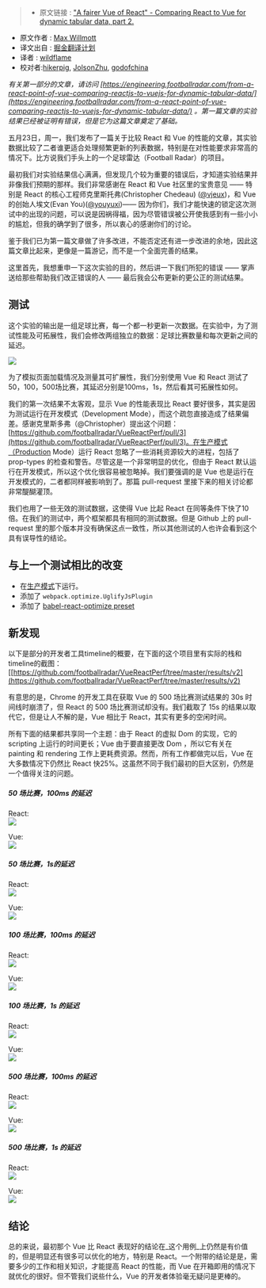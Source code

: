>* 原文链接 : ["A fairer Vue of React" - Comparing React to Vue for dynamic tabular data, part 2.](https://engineering.footballradar.com/a-fairer-vue-of-react-comparing-react-to-vue-for-dynamic-tabular-data-part-2/)
* 原文作者 : [Max Willmott](https://engineering.footballradar.com/author/max-willmott/)
* 译文出自 : [掘金翻译计划](https://github.com/xitu/gold-miner)
* 译者 : [wildflame](https://github.com/wildflame)
* 校对者:[hikerpig](https://github.com/hikerpig), [JolsonZhu](https://github.com/JolsonZhu), [godofchina](https://github.com/godofchina)


_有关第一部分的文章，请访问 [https://engineering.footballradar.com/from-a-react-point-of-vue-comparing-reactjs-to-vuejs-for-dynamic-tabular-data/](https://engineering.footballradar.com/from-a-react-point-of-vue-comparing-reactjs-to-vuejs-for-dynamic-tabular-data/) 。第一篇文章的实验结果已经被证明有错误，但是它为这篇文章奠定了基础。_

五月23日，周一，我们发布了一篇关于比较 React 和 Vue 的性能的文章，其实验数据比较了二者谁更适合处理频繁更新的列表数据，特别是在对性能要求非常高的情况下。比方说我们手头上的一个足球雷达（Football Radar）的项目。

最初我们对实验结果信心满满，但发现几个较为重要的错误后，才知道实验结果并非像我们预期的那样。我们非常感谢在 React 和 Vue 社区里的宝贵意见 —— 特别是 React 的核心工程师克里斯托弗(Christopher Chedeau) ([@vjeux](https://twitter.com/vjeux))，和 Vue 的创始人埃文(Evan You)([@youyuxi](https://twitter.com/youyuxi))—— 因为你们，我们才能快速的锁定这次测试中的出现的问题，可以说是因祸得福，因为尽管错误被公开使我感到有一些小小的尴尬，但我的确学到了很多，所以衷心的感谢你们的讨论。

鉴于我们已为第一篇文章做了许多改进，不能否定还有进一步改进的余地，因此这篇文章比起来，更像是一篇游记，而不是一个全面完善的结果。

这里首先，我想重申一下这次实验的目的，然后讲一下我们所犯的错误 —— 掌声送给那些帮助我们改正错误的人 —— 最后我会公布更新的更公正的测试结果。

## 测试

这个实验的输出是一组足球比赛，每一个都一秒更新一次数据。在实验中，为了测试性能及可拓展性，我们会修改两组独立的数据：足球比赛数量和每次更新之间的延迟。

![](http://ac-Myg6wSTV.clouddn.com/5be4086d861ed7351bab.png)

为了模拟页面加载情况及测量其可扩展性，我们分别使用 Vue 和 React 测试了50，100，500场比赛，其延迟分别是100ms，1s，然后看其可拓展性如何。

我们的第一次结果不太客观，显示 Vue 的性能表现比 React 要好很多，其实是因为测试运行在开发模式（Development Mode），而这个疏忽直接造成了结果偏差。感谢克里斯多弗（@Christopher）提出这个问题：[https://github.com/footballradar/VueReactPerf/pull/3](https://github.com/footballradar/VueReactPerf/pull/3)。在生产模式（Production Mode）运行 React 忽略了一些消耗资源较大的进程，包括了 prop-types 的检查和警告。尽管这是一个非常明显的优化，但由于 React 默认运行在开发模式，所以这个优化很容易被忽略掉。我们要强调的是 Vue 也是运行在开发模式的，二者都同样被影响到了。那篇 pull-request 里接下来的相关讨论都非常醍醐灌顶。

我们也用了一些无效的测试数据，这使得 Vue 比起 React 在同等条件下快了10倍。在我们的测试中，两个框架都具有相同的测试数据。但是 Github 上的 pull-request 里的那个版本并没有确保这点一致性，所以其他测试的人也许会看到这个具有误导性的结论。

## 与上一个测试相比的改变

*   在[生产模式](https://github.com/footballradar/VueReactPerf/pull/3)下运行。
*   添加了 `webpack.optimize.UglifyJsPlugin` 
*   添加了 [babel-react-optimize preset](https://github.com/thejameskyle/babel-react-optimize)

## 新发现

以下是部分的开发者工具timeline的概要，在下面的这个项目里有实际的栈和timeline的截图：[[https://github.com/footballradar/VueReactPerf/tree/master/results/v2](https://github.com/footballradar/VueReactPerf/tree/master/results/v2)

有意思的是，Chrome 的开发工具在获取 Vue 的 500 场比赛测试结果的 30s 时间线时崩溃了，但 React 的 500 场比赛测试却没有。我们截取了 15s 的结果以取代它，但是让人不解的是，Vue 相比于 React，其实有更多的空闲时间。

所有下面的结果都共享同一个主题：由于 React 的虚拟 Dom 的实现，它的 scripting 上运行的时间更长；Vue 由于要直接更改 Dom ，所以它有关在 painting 和 rendering 工作上更耗费资源。然而，所有工作都做完以后，Vue 在大多数情况下仍然比 React 快25%。这虽然不同于我们最初的巨大区别，仍然是一个值得关注的问题。

##### 50 场比赛，100ms 的延迟
React:  
![](http://ww2.sinaimg.cn/large/a490147fgw1f4mtuj37onj207f04l74d.jpg)

Vue:  
![](http://ac-Myg6wSTV.clouddn.com/29bf60c3f146eab2c6dc.png)
##### 50 场比赛，1s的延迟
React:  
![](http://ac-Myg6wSTV.clouddn.com/b0b15f794c9a2070a533.png)

Vue:  
![](http://ac-Myg6wSTV.clouddn.com/f6d6c16641bcdbfdc6cb.png)
##### 100 场比赛，100ms 的延迟
React:  
![](http://ac-Myg6wSTV.clouddn.com/72c40b5122614ecb66af.png)

Vue:  
![](http://ac-Myg6wSTV.clouddn.com/239e96ce2a5037dd7a9a.png)
##### 100 场比赛，1s 的延迟
React:  
![](http://ac-Myg6wSTV.clouddn.com/902c1fe2a6c6d5d9671f.png)

Vue:  
![](http://ac-Myg6wSTV.clouddn.com/5490fb9635b763d94c05.png)
##### 500 场比赛，100ms 的延迟
React:  
![](http://ac-Myg6wSTV.clouddn.com/352538cf119141efb387.png)

Vue:  
![](http://ac-Myg6wSTV.clouddn.com/20251f4ab6a45b138669.png)
##### 500 场比赛，1s 的延迟
React:  
![](http://ac-Myg6wSTV.clouddn.com/04278f218752b89c2042.png)

Vue:  
![](http://ac-Myg6wSTV.clouddn.com/f6095bbea3543f55a175.png)

## 结论

总的来说，最初那个 Vue 比 React 表现好的结论在_这个用例_上仍然是有价值的，但是明显还有很多可以优化的地方，特别是 React。一个附带的结论是是，需要多少的工作和相关知识，才能提高 React 的性能，而 Vue 在开箱即用的情况下就优化的很好。但不管我们说些什么，Vue 的开发者体验毫无疑问是更棒的。
